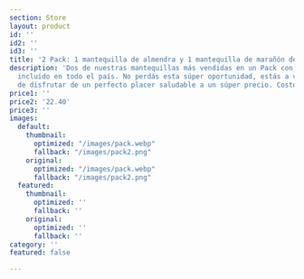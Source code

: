 ```yaml
---
section: Store
layout: product
id: ''
id2: ''
id3: ''
title: '2 Pack: 1 mantequilla de almendra y 1 mantequilla de marañón de 265g.  '
description: 'Dos de nuestras mantequillas más vendidas en un Pack con envío a domicilio
  incluido en todo el país. No perdás esta súper oportunidad, estás a varios clicks
  de disfrutar de un perfecto placer saludable a un súper precio. Costo: ₡12,900'
price1: ''
price2: '22.40'
price3: ''
images:
  default:
    thumbnail:
      optimized: "/images/pack.webp"
      fallback: "/images/pack2.png"
    original:
      optimized: "/images/pack.webp"
      fallback: "/images/pack2.png"
  featured:
    thumbnail:
      optimized: ''
      fallback: ''
    original:
      optimized: ''
      fallback: ''
category: ''
featured: false

---
```

